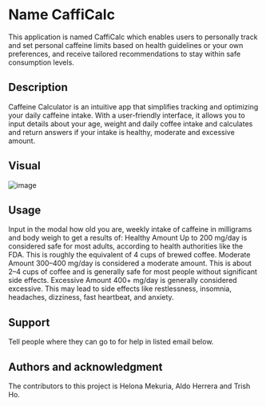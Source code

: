 # Name CaffiCalc

This application is named CaffiCalc which enables users to  personally track and set personal caffeine limits based on health guidelines or your own preferences, and receive tailored recommendations to stay within safe consumption levels.

## Description

Caffeine Calculator is an intuitive app that simplifies tracking and optimizing your daily caffeine intake. With a user-friendly interface, it allows you to input details about your age, weight and daily coffee intake and calculates and return answers if your intake is healthy, moderate and excessive amount.

## Visual
![image](Bootcamp-Project-1.2.jpg)

## Usage

Input in the modal how old you are, weekly intake of caffeine in milligrams and body weigh to get a results of: 
Healthy Amount
Up to 200 mg/day is considered safe for most adults, according to health authorities like the FDA. This is roughly the equivalent of 4 cups of brewed coffee.
Moderate Amount
300–400 mg/day is considered a moderate amount. This is about 2–4 cups of coffee and is generally safe for most people without significant side effects.
Excessive Amount
400+ mg/day is generally considered excessive. This may lead to side effects like restlessness, insomnia, headaches, dizziness, fast heartbeat, and anxiety.

## Support
Tell people where they can go to for help  in listed email below.

## Authors and acknowledgment
The contributors to this project is Helona Mekuria, Aldo Herrera and Trish Ho.


